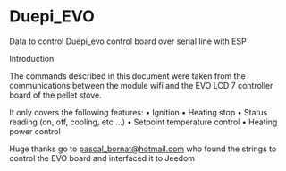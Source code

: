 # Duepi_EVO
Data to control Duepi_evo control board over serial line with ESP 

Introduction

The commands described in this document were taken from the communications between the module
wifi and the EVO LCD 7 controller board of the pellet stove. 

It only covers the following features:
• Ignition
• Heating stop
• Status reading (on, off, cooling, etc ...)
• Setpoint temperature control
• Heating power control

Huge thanks go to pascal_bornat@hotmail.com
who found the strings to control the EVO board and interfaced it to Jeedom
